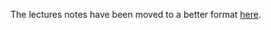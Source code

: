 The lectures notes have been moved to a better format [here](https://plutus-pioneer-program.readthedocs.io/en/latest/).
